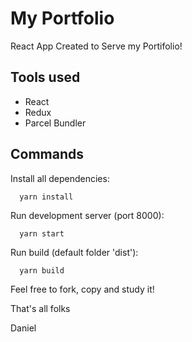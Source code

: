 # My Portfolio

React App Created to Serve my Portifolio!

## Tools used
- React
- Redux
- Parcel Bundler

## Commands

Install all dependencies:
```
  yarn install
```

Run development server (port 8000):
```
  yarn start
```

Run build (default folder 'dist'):
```
  yarn build
```

Feel free to fork, copy and study it!

That's all folks

Daniel
